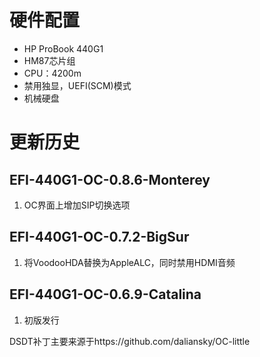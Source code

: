 # 硬件配置

- HP ProBook 440G1
- HM87芯片组
- CPU：4200m
- 禁用独显，UEFI(SCM)模式
- 机械硬盘

# 更新历史

## EFI-440G1-OC-0.8.6-Monterey

1. OC界面上增加SIP切换选项

## EFI-440G1-OC-0.7.2-BigSur

1. 将VoodooHDA替换为AppleALC，同时禁用HDMI音频

## EFI-440G1-OC-0.6.9-Catalina

1. 初版发行

DSDT补丁主要来源于https://github.com/daliansky/OC-little

